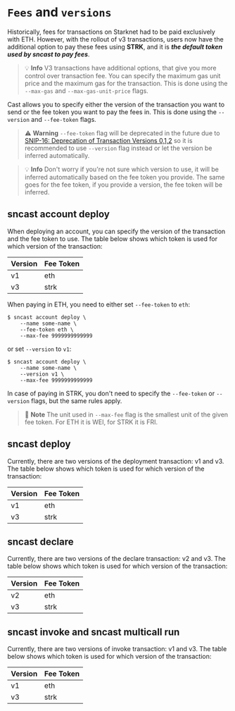 # `Fees` and `versions`

Historically, fees for transactions on Starknet had to be paid exclusively with ETH. However, with the rollout of v3
transactions, users now have the additional option to pay these fees using **STRK**, and it is ***the default token used by sncast to pay fees***.

> 💡 **Info**
> V3 transactions have additional options, that give you more control over transaction fee. You can specify the maximum gas unit price and the maximum gas for the transaction. 
This is done using the `--max-gas` and `--max-gas-unit-price` flags.

Cast allows you to specify either the version of the transaction you want to send or the fee token you want to pay the fees in. This is done using
the `--version` and `--fee-token` flags.

> ⚠️ **Warning**
> `--fee-token` flag will be deprecated in the future due to [SNIP-16: Deprecation of Transaction Versions 0,1,2](https://community.starknet.io/t/snip-16-deprecation-of-transaction-versions-0-1-2/114443)
> so it is recommended to use `--version` flag instead or let the version be inferred automatically.


> 💡 **Info**
> Don't worry if you're not sure which version to use, it will be inferred automatically based on the fee token you
> provide. The same goes for the fee token, if you provide a version, the fee token will be inferred.

## sncast account deploy

When deploying an account, you can specify the version of the transaction and the fee token to use. The table below shows which token is used for which version of the transaction:

| Version | Fee Token |
|---------|-----------|
| v1      | eth       |
| v3      | strk      |

When paying in ETH, you need to either set `--fee-token` to `eth`:

```shell
$ sncast account deploy \
    --name some-name \
    --fee-token eth \
    --max-fee 9999999999999
```

or set `--version` to `v1`:

```shell
$ sncast account deploy \
    --name some-name \
    --version v1 \
    --max-fee 9999999999999
```

In case of paying in STRK, you don't need to specify the `--fee-token` or `--version` flags, but the same rules apply.


> 📝 **Note**
> The unit used in `--max-fee` flag is the smallest unit of the given fee token. For ETH it is WEI, for STRK it is FRI.

## sncast deploy

Currently, there are two versions of the deployment transaction: v1 and v3. The table below shows which token is used for which version of the transaction:


| Version | Fee Token |
|---------|-----------|
| v1      | eth       |
| v3      | strk      |

## sncast declare

Currently, there are two versions of the declare transaction: v2 and v3. The table below shows which token is used for which version of the transaction:


| Version | Fee Token |
|---------|-----------|
| v2      | eth       |
| v3      | strk      |

## sncast invoke and sncast multicall run

Currently, there are two versions of invoke transaction: v1 and v3. The table below shows which token is used for which version of the transaction:


| Version | Fee Token |
|---------|-----------|
| v1      | eth       |
| v3      | strk      |